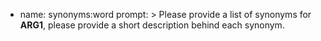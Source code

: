 - name: synonyms:word
  prompt: >
    Please provide a list of synonyms for __ARG1__, please provide a short description behind each synonym.
